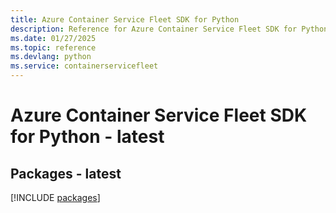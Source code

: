 ```yaml
---
title: Azure Container Service Fleet SDK for Python
description: Reference for Azure Container Service Fleet SDK for Python
ms.date: 01/27/2025
ms.topic: reference
ms.devlang: python
ms.service: containerservicefleet
---
```

# Azure Container Service Fleet SDK for Python - latest
## Packages - latest
[!INCLUDE [packages](container-service-fleet-index.md)]